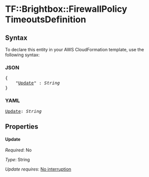 # TF::Brightbox::FirewallPolicy TimeoutsDefinition

## Syntax

To declare this entity in your AWS CloudFormation template, use the following syntax:

### JSON

<pre>
{
    "<a href="#update" title="Update">Update</a>" : <i>String</i>
}
</pre>

### YAML

<pre>
<a href="#update" title="Update">Update</a>: <i>String</i>
</pre>

## Properties

#### Update

_Required_: No

_Type_: String

_Update requires_: [No interruption](https://docs.aws.amazon.com/AWSCloudFormation/latest/UserGuide/using-cfn-updating-stacks-update-behaviors.html#update-no-interrupt)

